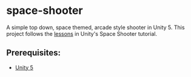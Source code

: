 # space-shooter
 A simple top down, space themed, arcade style shooter in Unity 5. This project follows the [lessons](https://unity3d.com/learn/tutorials/projects/space-shooter-tutorial) in Unity's Space Shooter tutorial.


## Prerequisites:

- [Unity 5](https://unity3d.com/get-unity)
